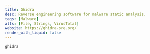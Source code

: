 ```yaml
---
title: Ghidra
desc: Reverse engineering software for malware static analysis.
tags: [Malware]
alts: [File, Strings, VirusTotal]
website: https://ghidra-sre.org/
render_with_liquid: false
---
```


```sh
ghidra
```